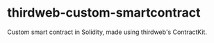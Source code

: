 # thirdweb-custom-smartcontract


Custom smart contract in Solidity, made using thirdweb's ContractKit.
